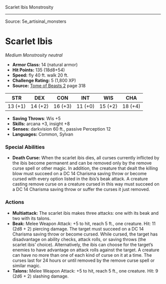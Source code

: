 <MonsterName/>Scarlet Ibis</MonsterName>
<CreatureType/>Monstrosity</CreatureType>



---

Source: 5e_artisinal_monsters

# Scarlet Ibis

*Medium* *Monstrosity* *neutral*

- **Armor Class:** 14 (natural armor)
- **Hit Points:** 135 (18d8+54)
- **Speed:** fly 40 ft. walk 20 ft.
- **Challenge Rating:** 5 (1,800 XP)
- **Source:** [Tome of Beasts 2](https://koboldpress.com/kpstore/product/tome-of-beasts-2-for-5th-edition) page 318

| STR | DEX | CON | INT | WIS | CHA |
| --- | --- | --- | --- | --- | --- |
| 13 (+1) | 14 (+2) | 16 (+3) | 11 (+0) | 15 (+2) | 18 (+4) |

- **Saving Throws**: Wis +5
- **Skills:** arcana +3, insight +8
- **Senses:** darkvision 60 ft., passive Perception 12
- **Languages:** Common, Sylvan

### Special Abilities

- **Death Curse:** When the scarlet ibis dies, all curses currently inflicted by the ibis become permanent and can be removed only by the remove curse spell or other magic. In addition, the creature that dealt the killing blow must succeed on a DC 14 Charisma saving throw or become cursed with every option listed in the ibis’s beak attack. A creature casting remove curse on a creature cursed in this way must succeed on a DC 14 Charisma saving throw or suffer the curses it just removed.

### Actions

- **Multiattack:** The scarlet ibis makes three attacks: one with its beak and two with its talons.
- **Beak:** Melee Weapon Attack: +5 to hit, reach 5 ft., one creature. Hit: 11 (2d8 + 2) piercing damage. The target must succeed on a DC 14 Charisma saving throw or become cursed. While cursed, the target has disadvantage on ability checks, attack rolls, or saving throws (the scarlet ibis’ choice). Alternatively, the ibis can choose for the target’s enemies to have advantage on attack rolls against the target. A creature can have no more than one of each kind of curse on it at a time. The curses last for 24 hours or until removed by the remove curse spell or similar magic.
- **Talons:** Melee Weapon Attack: +5 to hit, reach 5 ft., one creature. Hit: 9 (2d6 + 2) slashing damage.




